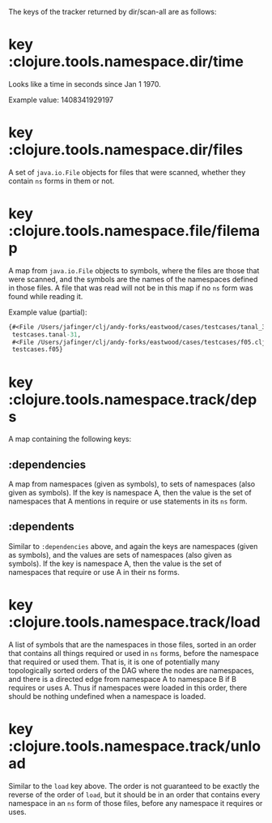 The keys of the tracker returned by dir/scan-all are as follows:

# key :clojure.tools.namespace.dir/time

Looks like a time in seconds since Jan 1 1970.

Example value: 1408341929197

# key :clojure.tools.namespace.dir/files

A set of `java.io.File` objects for files that were scanned, whether
they contain `ns` forms in them or not.

# key :clojure.tools.namespace.file/filemap

A map from `java.io.File` objects to symbols, where the files are
those that were scanned, and the symbols are the names of the
namespaces defined in those files.  A file that was read will not be
in this map if no `ns` form was found while reading it.

Example value (partial):

```clojure
{#<File /Users/jafinger/clj/andy-forks/eastwood/cases/testcases/tanal_31.clj>
 testcases.tanal-31,
 #<File /Users/jafinger/clj/andy-forks/eastwood/cases/testcases/f05.clj>
 testcases.f05}
```

# key :clojure.tools.namespace.track/deps

A map containing the following keys:

## :dependencies

A map from namespaces (given as symbols), to sets of namespaces (also
given as symbols).  If the key is namespace A, then the value is the
set of namespaces that A mentions in require or use statements in its
`ns` form.

## :dependents

Similar to `:dependencies` above, and again the keys are namespaces
(given as symbols), and the values are sets of namespaces (also given
as symbols).  If the key is namespace A, then the value is the set of
namespaces that require or use A in their ns forms.

# key :clojure.tools.namespace.track/load

A list of symbols that are the namespaces in those files, sorted in an
order that contains all things required or used in `ns` forms, before
the namespace that required or used them.  That is, it is one of
potentially many topologically sorted orders of the DAG where the
nodes are namespaces, and there is a directed edge from namespace A to
namespace B if B requires or uses A.  Thus if namespaces were loaded
in this order, there should be nothing undefined when a namespace is
loaded.

# key :clojure.tools.namespace.track/unload

Similar to the `load` key above.  The order is not guaranteed to be
exactly the reverse of the order of `load`, but it should be in an
order that contains every namespace in an `ns` form of those files,
before any namespace it requires or uses.
